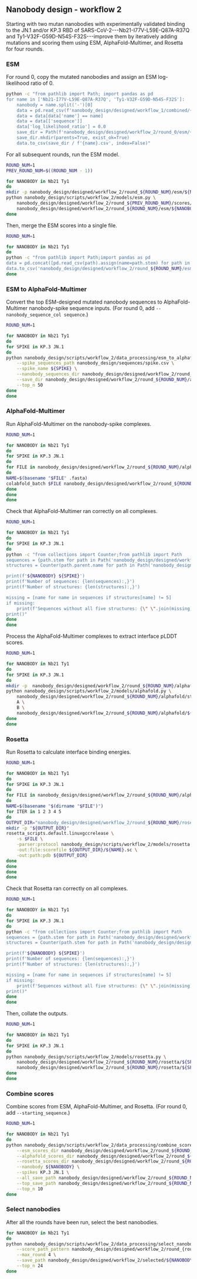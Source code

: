 ## Nanobody design - workflow 2

Starting with two mutan nanobodies with experimentally validated binding to the JN.1 and/or KP.3 RBD of SARS-CoV-2---Nb21-I77V-L59E-Q87A-R37Q and Ty1-V32F-G59D-N54S-F32S---improve them by iteratively adding mutations and scoring them using ESM, AlphaFold-Multimer, and Rosetta for four rounds.


### ESM

For round 0, copy the mutated nanobodies and assign an ESM log-likelihood ratio of 0.

```bash
python -c "from pathlib import Path; import pandas as pd
for name in ['Nb21-I77V-L59E-Q87A-R37Q', 'Ty1-V32F-G59D-N54S-F32S']:
    nanobody = name.split('-')[0]
    data = pd.read_csv(f'nanobody_design/designed/workflow_1/combined/{nanobody}.csv')
    data = data[data['name'] == name]
    data = data[['sequence']]
    data['log_likelihood_ratio'] = 0.0
    save_dir = Path(f'nanobody_design/designed/workflow_2/round_0/esm/{nanobody}')
    save_dir.mkdir(parents=True, exist_ok=True)
    data.to_csv(save_dir / f'{name}.csv', index=False)"
```

For all subsequent rounds, run the ESM model.

```bash
ROUND_NUM=1
PREV_ROUND_NUM=$((ROUND_NUM - 1))

for NANOBODY in Nb21 Ty1
do
mkdir -p nanobody_design/designed/workflow_2/round_${ROUND_NUM}/esm/${NANOBODY}
python nanobody_design/scripts/workflow_2/models/esm.py \
    nanobody_design/designed/workflow_2/round_${PREV_ROUND_NUM}/scores/${NANOBODY}.csv \
    nanobody_design/designed/workflow_2/round_${ROUND_NUM}/esm/${NANOBODY}
done
```

Then, merge the ESM scores into a single file.

```bash
ROUND_NUM=1

for NANOBODY in Nb21 Ty1
do
python -c "from pathlib import Path;import pandas as pd
data = pd.concat([pd.read_csv(path).assign(name=path.stem) for path in Path('nanobody_design/designed/workflow_2/round_${ROUND_NUM}/esm/${NANOBODY}').glob('*.csv')])
data.to_csv('nanobody_design/designed/workflow_2/round_${ROUND_NUM}/esm/${NANOBODY}.csv', index=False)"
done
```

### ESM to AlphaFold-Multimer

Convert the top ESM-designed mutated nanobody sequences to AlphaFold-Multimer nanobody-spike sequence inputs.  (For round 0, add `--nanobody_sequence_col sequence`.)

```bash
ROUND_NUM=1

for NANOBODY in Nb21 Ty1
do
for SPIKE in KP.3 JN.1
do
python nanobody_design/scripts/workflow_2/data_processing/esm_to_alphafold.py \
    --spike_sequences_path nanobody_design/sequences/spike.csv \
    --spike_name ${SPIKE} \
    --nanobody_sequences_dir nanobody_design/designed/workflow_2/round_${ROUND_NUM}/esm/${NANOBODY} \
    --save_dir nanobody_design/designed/workflow_2/round_${ROUND_NUM}/alphafold/sequences/${SPIKE}/${NANOBODY} \
    --top_n 50
done
done
```

### AlphaFold-Multimer

Run AlphaFold-Multimer on the nanobody-spike complexes.

```bash
ROUND_NUM=1

for NANOBODY in Nb21 Ty1
do
for SPIKE in KP.3 JN.1
do
for FILE in nanobody_design/designed/workflow_2/round_${ROUND_NUM}/alphafold/sequences/${SPIKE}/${NANOBODY}/*.fasta
do
NAME=$(basename "$FILE" .fasta)
colabfold_batch $FILE nanobody_design/designed/workflow_2/round_${ROUND_NUM}/alphafold/structures/${SPIKE}/${NANOBODY}/$NAME
done
done
done
```

Check that AlphaFold-Multimer ran correctly on all complexes.

```bash
ROUND_NUM=1

for NANOBODY in Nb21 Ty1
do
for SPIKE in KP.3 JN.1
do
python -c "from collections import Counter;from pathlib import Path
sequences = {path.stem for path in Path('nanobody_design/designed/workflow_2/round_${ROUND_NUM}/alphafold/sequences/${SPIKE}/${NANOBODY}').glob('*.fasta')}
structures = Counter(path.parent.name for path in Path('nanobody_design/designed/workflow_2/round_${ROUND_NUM}/alphafold/structures/${SPIKE}/${NANOBODY}').glob('**/*rank*.pdb'))

print(f'${NANOBODY} ${SPIKE}')
print(f'Number of sequences: {len(sequences):,}')
print(f'Number of structures: {len(structures):,}')

missing = [name for name in sequences if structures[name] != 5]
if missing:
    print(f'Sequences without all five structures: {\" \".join(missing)}')
print()"
done
done
```

Process the AlphaFold-Multimer complexes to extract interface pLDDT scores.

```bash
ROUND_NUM=1

for NANOBODY in Nb21 Ty1
do
for SPIKE in KP.3 JN.1
do
mkdir -p  nanobody_design/designed/workflow_2/round_${ROUND_NUM}/alphafold/${SPIKE}
python nanobody_design/scripts/workflow_2/models/alphafold.py \
    nanobody_design/designed/workflow_2/round_${ROUND_NUM}/alphafold/structures/${SPIKE}/${NANOBODY} \
    A \
    B \
    nanobody_design/designed/workflow_2/round_${ROUND_NUM}/alphafold/${SPIKE}/${NANOBODY}.csv
done
done
```

### Rosetta

Run Rosetta to calculate interface binding energies.

```bash
ROUND_NUM=1

for NANOBODY in Nb21 Ty1
do
for SPIKE in KP.3 JN.1
do
for FILE in nanobody_design/designed/workflow_2/round_${ROUND_NUM}/alphafold/structures/${SPIKE}/${NANOBODY}/*/median_iplddt.pdb
do
NAME=$(basename "$(dirname "$FILE")")
for ITER in 1 2 3 4 5
do
OUTPUT_DIR="nanobody_design/designed/workflow_2/round_${ROUND_NUM}/rosetta/${SPIKE}/${NANOBODY}/${NAME}/${ITER}"
mkdir -p "${OUTPUT_DIR}"
rosetta_scripts.default.linuxgccrelease \
    -s $FILE \
    -parser:protocol nanobody_design/scripts/workflow_2/models/rosetta.xml \
    -out:file:scorefile ${OUTPUT_DIR}/${NAME}.sc \
    -out:path:pdb ${OUTPUT_DIR}
done
done
done
done
```

Check that Rosetta ran correctly on all complexes.

```bash
ROUND_NUM=1

for NANOBODY in Nb21 Ty1
do
for SPIKE in KP.3 JN.1
do
python -c "from collections import Counter;from pathlib import Path
sequences = {path.stem for path in Path('nanobody_design/designed/workflow_2/round_${ROUND_NUM}/alphafold/sequences/${SPIKE}/${NANOBODY}').glob('*.fasta')}
structures = Counter(path.stem for path in Path('nanobody_design/designed/workflow_2/round_${ROUND_NUM}/rosetta/${SPIKE}/${NANOBODY}').glob('**/*.sc'))

print(f'${NANOBODY} ${SPIKE}')
print(f'Number of sequences: {len(sequences):,}')
print(f'Number of structures: {len(structures):,}')

missing = [name for name in sequences if structures[name] != 5]
if missing:
    print(f'Sequences without all five structures: {\" \".join(missing)}')
print()"
done
done
```

Then, collate the outputs.

```bash
ROUND_NUM=1

for NANOBODY in Nb21 Ty1
do
for SPIKE in KP.3 JN.1
do
python nanobody_design/scripts/workflow_2/models/rosetta.py \
    nanobody_design/designed/workflow_2/round_${ROUND_NUM}/rosetta/${SPIKE}/${NANOBODY} \
    nanobody_design/designed/workflow_2/round_${ROUND_NUM}/rosetta/${SPIKE}/${NANOBODY}.csv
done
done
```


### Combine scores

Combine scores from ESM, AlphaFold-Multimer, and Rosetta. (For round 0, add `--starting_sequence`.)

```bash
ROUND_NUM=1

for NANOBODY in Nb21 Ty1
do
python nanobody_design/scripts/workflow_2/data_processing/combine_scores.py \
    --esm_scores_dir nanobody_design/designed/workflow_2/round_${ROUND_NUM}/esm \
    --alphafold_scores_dir nanobody_design/designed/workflow_2/round_${ROUND_NUM}/alphafold \
    --rosetta_scores_dir nanobody_design/designed/workflow_2/round_${ROUND_NUM}/rosetta \
    --nanobody ${NANOBODY} \
    --spikes KP.3 JN.1 \
    --all_save_path nanobody_design/designed/workflow_2/round_${ROUND_NUM}/scores/${NANOBODY}_all.csv \
    --top_save_path nanobody_design/designed/workflow_2/round_${ROUND_NUM}/scores/${NANOBODY}.csv \
    --top_n 10
done
```

### Select nanobodies

After all the rounds have been run, select the best nanobodies.

```bash
for NANOBODY in Nb21 Ty1
do
python nanobody_design/scripts/workflow_2/data_processing/select_nanobodies.py \
    --score_path_pattern nanobody_design/designed/workflow_2/round_{round_num}/scores/${NANOBODY}_all.csv \
    --max_round 4 \
    --save_path nanobody_design/designed/workflow_2/selected/${NANOBODY}.csv \
    --top_n 24
done
```
